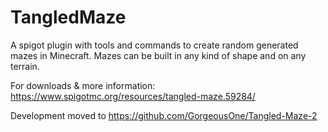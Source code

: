 # TangledMaze

A spigot plugin with tools and commands to create random generated mazes in Minecraft. Mazes can be built in any kind of shape and on any terrain.

For downloads & more information:
<https://www.spigotmc.org/resources/tangled-maze.59284/>

Development moved to https://github.com/GorgeousOne/Tangled-Maze-2
